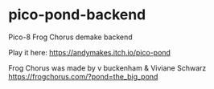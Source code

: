 # pico-pond-backend
Pico-8 Frog Chorus demake backend

Play it here: https://andymakes.itch.io/pico-pond

Frog Chorus was made by v buckenham & Viviane Schwarz
https://frogchorus.com/?pond=the_big_pond


